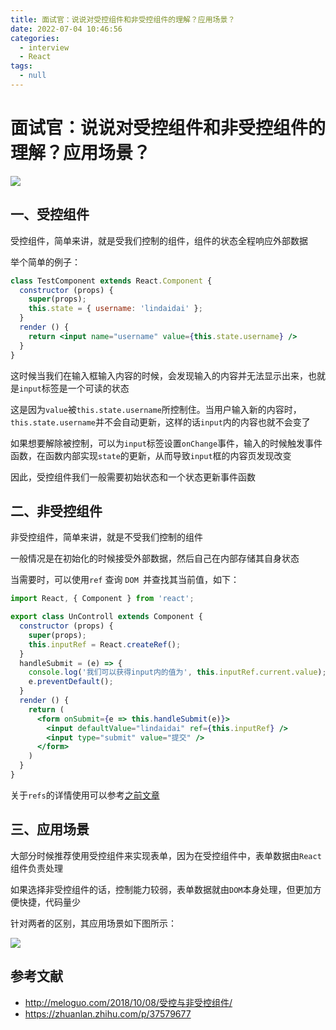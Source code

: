 ```yaml
---
title: 面试官：说说对受控组件和非受控组件的理解？应用场景？
date: 2022-07-04 10:46:56
categories: 
  - interview
  - React
tags: 
  - null
---
```

# 面试官：说说对受控组件和非受控组件的理解？应用场景？

 ![](https://static.vue-js.com/12990fd0-df2f-11eb-ab90-d9ae814b240d.png)



## 一、受控组件

受控组件，简单来讲，就是受我们控制的组件，组件的状态全程响应外部数据

举个简单的例子：

```jsx
class TestComponent extends React.Component {
  constructor (props) {
    super(props);
    this.state = { username: 'lindaidai' };
  }
  render () {
    return <input name="username" value={this.state.username} />
  }
}
```

这时候当我们在输入框输入内容的时候，会发现输入的内容并无法显示出来，也就是`input`标签是一个可读的状态

这是因为`value`被`this.state.username`所控制住。当用户输入新的内容时，`this.state.username`并不会自动更新，这样的话`input`内的内容也就不会变了

如果想要解除被控制，可以为`input`标签设置`onChange`事件，输入的时候触发事件函数，在函数内部实现`state`的更新，从而导致`input`框的内容页发现改变

因此，受控组件我们一般需要初始状态和一个状态更新事件函数



## 二、非受控组件

非受控组件，简单来讲，就是不受我们控制的组件

一般情况是在初始化的时候接受外部数据，然后自己在内部存储其自身状态

当需要时，可以使用` ref ` 查询 `DOM `并查找其当前值，如下：

```jsx
import React, { Component } from 'react';

export class UnControll extends Component {
  constructor (props) {
    super(props);
    this.inputRef = React.createRef();
  }
  handleSubmit = (e) => {
    console.log('我们可以获得input内的值为', this.inputRef.current.value);
    e.preventDefault();
  }
  render () {
    return (
      <form onSubmit={e => this.handleSubmit(e)}>
        <input defaultValue="lindaidai" ref={this.inputRef} />
        <input type="submit" value="提交" />
      </form>
    )
  }
}
```

关于`refs`的详情使用可以参考[之前文章](https://mp.weixin.qq.com/s/ZBKWcslVBi0IKQgz7lYzbA)



## 三、应用场景

大部分时候推荐使用受控组件来实现表单，因为在受控组件中，表单数据由`React`组件负责处理

如果选择非受控组件的话，控制能力较弱，表单数据就由`DOM`本身处理，但更加方便快捷，代码量少

针对两者的区别，其应用场景如下图所示：

 ![](https://static.vue-js.com/f28aed20-df2f-11eb-ab90-d9ae814b240d.png)





## 参考文献

- http://meloguo.com/2018/10/08/受控与非受控组件/
- https://zhuanlan.zhihu.com/p/37579677

